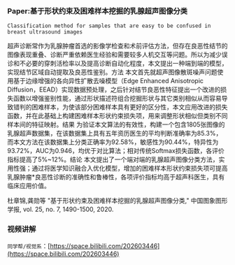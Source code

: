 ### Paper:基于形状约束及困难样本挖掘的乳腺超声图像分类
`Classification method for samples that are easy to be confused in breast ultrasound images`

超声诊断常作为乳腺肿瘤首选的影像学检查和术前评估方法，但存在良恶性结节的图像表现重叠、诊断严重依赖医生经验和需要较多人机交互等问题。所以为减少误诊和不必要的穿刺活检率以及提高诊断自动化程度，本文提出一种端到端的模型，实现结节区域自动提取及良恶性鉴别。方法 本文首先就超声图像散斑噪声问题使用基于边缘增强的各向异性扩散去噪模型（Edge Enhanced Anisotropic Diffusion，EEAD）实现数据预处理，之后针对结节良恶性特征提出一个改进的损失函数以增强鉴别性能，通过形状描述符组合挖掘形状与其它类别相似从而容易导致错判的困难样本，为使该部分困难样本具有更好的区分性，本文应用改进的损失函数，并在此基础上构建困难样本形状约束损失项，用来调整形状相似但类别不同样本间的特征映射。结果 为验证本文算法的有效性，构建一个包含1805张图像的乳腺超声数据集，在该数据集上具有五年资历医生的平均判断准确率为85.3%，而本文方法在该数据集上分类正确率为92.58%，敏感性为90.44%，特异性为93.72%，AUC为0.946，均优于对比算法；相对传统Softmax损失函数，各评价指标提高了5%~12%。结论 本文提出了一个端对端的乳腺超声图像分类方法，实用性强；通过将医学知识融合入优化模型，增加的困难样本形状约束损失项可提高乳腺肿瘤*良恶性诊断的准确性和鲁棒性，各项评价指标均高于超声科医生，具有临床应用价值。

杜章锦,龚勋等 "基于形状约束及困难样本挖掘的乳腺超声图像分类," 中国图象图形学报, vol. 25, no. 7, 1490-1500, 2020.
### 视频讲解
`同学帮/视觉系`：[https://space.bilibili.com/202603446](https://space.bilibili.com/202603446)